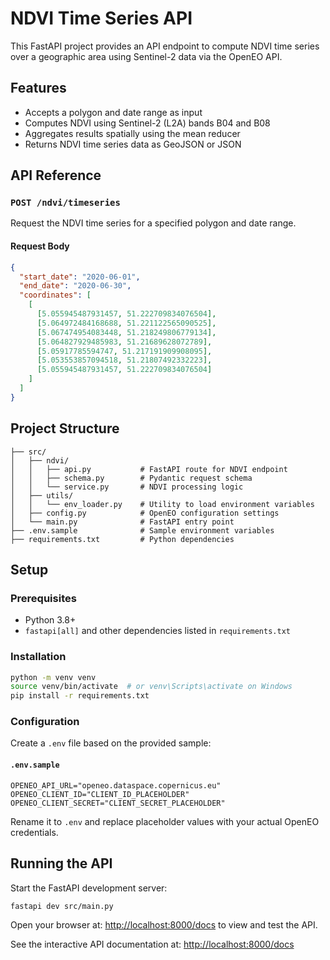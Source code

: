 # NDVI Time Series API

This FastAPI project provides an API endpoint to compute NDVI time series over a geographic area using Sentinel-2 data via the OpenEO API.

## Features

- Accepts a polygon and date range as input
- Computes NDVI using Sentinel-2 (L2A) bands B04 and B08
- Aggregates results spatially using the mean reducer
- Returns NDVI time series data as GeoJSON or JSON

## API Reference

### `POST /ndvi/timeseries`

Request the NDVI time series for a specified polygon and date range.

#### Request Body

```json
{
  "start_date": "2020-06-01",
  "end_date": "2020-06-30",
  "coordinates": [
    [
      [5.055945487931457, 51.222709834076504],
      [5.064972484168688, 51.221122565090525],
      [5.067474954083448, 51.218249806779134],
      [5.064827929485983, 51.21689628072789],
      [5.05917785594747, 51.217191909908095],
      [5.053553857094518, 51.21807492332223],
      [5.055945487931457, 51.222709834076504]
    ]
  ]
}
```

## Project Structure

```
├── src/
│   ├── ndvi/
│   │   ├── api.py           # FastAPI route for NDVI endpoint
│   │   ├── schema.py        # Pydantic request schema
│   │   └── service.py       # NDVI processing logic
│   ├── utils/
│   │   └── env_loader.py    # Utility to load environment variables
│   ├── config.py            # OpenEO configuration settings
│   └── main.py              # FastAPI entry point
├── .env.sample              # Sample environment variables
├── requirements.txt         # Python dependencies
```

## Setup

### Prerequisites

- Python 3.8+
- `fastapi[all]` and other dependencies listed in `requirements.txt`

### Installation

```bash
python -m venv venv
source venv/bin/activate  # or venv\Scripts\activate on Windows
pip install -r requirements.txt
```

### Configuration

Create a `.env` file based on the provided sample:

#### `.env.sample`

```env
OPENEO_API_URL="openeo.dataspace.copernicus.eu"
OPENEO_CLIENT_ID="CLIENT_ID_PLACEHOLDER"
OPENEO_CLIENT_SECRET="CLIENT_SECRET_PLACEHOLDER"
```

Rename it to `.env` and replace placeholder values with your actual OpenEO credentials.

## Running the API

Start the FastAPI development server:

```bash
fastapi dev src/main.py
```

Open your browser at: [http://localhost:8000/docs](http://localhost:8000/docs) to view and test the API.

See the interactive API documentation at: [http://localhost:8000/docs](http://localhost:8000/docs)